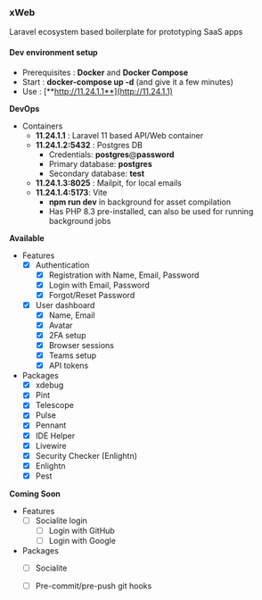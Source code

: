 ### xWeb

Laravel ecosystem based boilerplate for prototyping SaaS apps

#### Dev environment setup
- Prerequisites : **Docker** and **Docker Compose**
- Start : **docker-compose up -d** (and give it a few minutes)
- Use : [**http://11.24.1.1**](http://11.24.1.1)

**DevOps**
- Containers
    - **11.24.1.1** : Laravel 11 based API/Web container
    - **11.24.1.2:5432** : Postgres DB
      - Credentials: **postgres**@**password**
      - Primary database: **postgres**
      - Secondary database: **test**
    - **11.24.1.3:8025** : Mailpit, for local emails
    - **11.24.1.4:5173**: Vite
      - **npm run dev** in background for asset compilation
      - Has PHP 8.3 pre-installed, can also be used for running background jobs

**Available**
- Features
    - [x] Authentication
        - [x] Registration with Name, Email, Password
        - [x] Login with Email, Password
        - [x] Forgot/Reset Password
    - [x] User dashboard
        - [x] Name, Email
        - [x] Avatar
        - [x] 2FA setup
        - [x] Browser sessions
        - [x] Teams setup
        - [x] API tokens

- Packages
    - [x] xdebug
    - [x] Pint
    - [x] Telescope
    - [x] Pulse
    - [x] Pennant
    - [x] IDE Helper
    - [x] Livewire
    - [x] Security Checker (Enlightn)
    - [x] Enlightn
    - [x] Pest

**Coming Soon**
- Features
    - [ ] Socialite login
        - [ ] Login with GitHub
        - [ ] Login with Google

- Packages
    - [ ] Socialite
    - [ ] Pre-commit/pre-push git hooks

